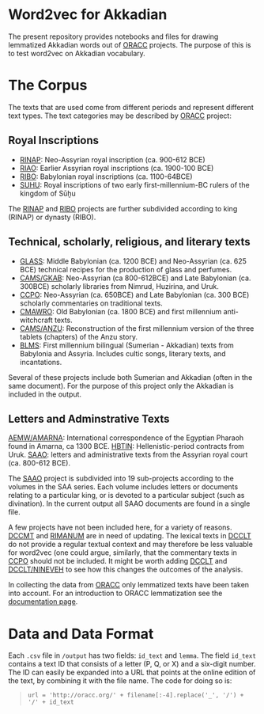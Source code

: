 # Word2vec for Akkadian

The present repository provides notebooks and files for drawing lemmatized Akkadian words out of [ORACC](http://oracc.org) projects. The purpose of this is to test word2vec on Akkadian vocabulary. 

# The Corpus
The texts that are used come from different periods and represent different text types. The text categories may be described by [ORACC](http://oracc.org) project:

## Royal Inscriptions
* [RINAP](http://oracc.org/rinap): Neo-Assyrian royal inscription (ca. 900-612 BCE)
* [RIAO](http://oracc.org/riao): Earlier Assyrian royal inscriptions (ca. 1900-100 BCE)
* [RIBO](http://oracc.org/ribo): Babylonian royal inscriptions (ca. 1100-64BCE)
* [SUHU](http://oracc.org/suhu): Royal inscriptions of two early first-millennium-BC rulers of the kingdom of Sūḫu

The [RINAP](http://oracc.org/rinap) and [RIBO](http://oracc.org/ribo) projects are further subdivided according to king (RINAP) or dynasty (RIBO).

## Technical, scholarly, religious, and literary texts
* [GLASS](http://oracc.org/glass): Middle Babylonian (ca. 1200 BCE) and Neo-Assyrian (ca. 625 BCE) technical recipes for the production of glass and perfumes.
* [CAMS/GKAB](http://oracc.org/cams/gkab): Neo-Assyrian (ca 800-612BCE) and Late Babylonian (ca. 300BCE) scholarly libraries from Nimrud, Huzirina, and Uruk.
* [CCPO](http://ccp.yale.edu): Neo-Assyrian (ca. 650BCE) and Late Babylonian (ca. 300 BCE) scholarly commentaries on traditional texts.
* [CMAWRO](http://oracc.org/cmawro): Old Babylonian (ca. 1800 BCE) and first millennium anti-witchcraft texts.
* [CAMS/ANZU](http://oracc.org/cams/anzu): Reconstruction of the first millennium version of the three tablets (chapters) of the Anzu story.
* [BLMS](http://oracc.org/blms): First millennium bilingual (Sumerian - Akkadian) texts from Babylonia and Assyria. Includes cultic songs, literary texts, and incantations.

Several of these projects include both Sumerian and Akkadian (often in the same document). For the purpose of this project only the Akkadian is included in the output.

## Letters and Adminstrative Texts
[AEMW/AMARNA](http://oracc.org/aemw/amarna): International correspondence of the Egyptian Pharaoh found in Amarna, ca 1300 BCE.
[HBTIN](http://oracc.org/hbtin): Hellenistic-period contracts from Uruk.
[SAAO](http://oracc.org/saao): letters and administrative texts from the Assyrian royal court (ca. 800-612 BCE).

The [SAAO](http://oracc.org/saao) project is subdivided into 19 sub-projects according to the volumes in the SAA series. Each volume includes letters or documents relating to a particular king, or is devoted to a particular subject (such as divination). In the current output all SAAO documents are found in a single file.

A few projects have not been included here, for a variety of reasons. [DCCMT](http://oracc.org/dccmt) and [RIMANUM](http://oracc.org/rimanum) are in need of updating. The lexical texts in [DCCLT](http://oracc.org/dcclt) do not provide a regular textual context and may therefore be less valuable for word2vec (one could argue, similarly, that the commentary texts in [CCPO](http://oracc.org/ccpo) should not be included. It might be worth adding [DCCLT](http://oracc.org/dcclt) and [DCCLT/NINEVEH](http://oracc.org/nineveh) to see how this changes the outcomes of the analysis.

In collecting the data from [ORACC](http://oracc.org) only lemmatized texts have been taken into account. For an introduction to ORACC lemmatization see the [documentation page](http://oracc.museum.upenn.edu/doc/help/lemmatising/primer/).

# Data and Data Format
Each `.csv` file in `/output` has two fields: `id_text` and `lemma`. The field `id_text` contains a text ID that consists of a letter (P, Q, or X) and a six-digit number. The ID can easily be expanded into a URL that points at the online edition of the text, by combining it with the file name. The code for doing so is:
> `url = 'http://oracc.org/' + filename[:-4].replace('_', '/') + '/' + id_text`
